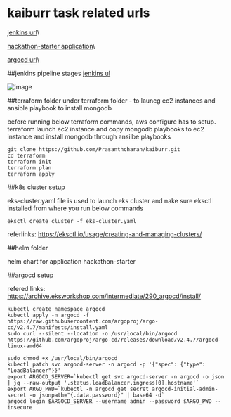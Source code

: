 # kaiburr task related urls
[jenkins url](http://18.206.225.123:8080/)\

[hackathon-starter application](http://a4ae8868c0af54f27b54fa7ad54d3a23-1069947587.us-east-1.elb.amazonaws.com:8080/)\

[argocd url](https://a9d4ff07fa1d548ed942938465f30564-152749685.us-east-1.elb.amazonaws.com)\


##jenkins pipeline stages 
[jenkins ul](http://18.206.225.123:8080/job/devops-multibranch/)
 
![image](https://user-images.githubusercontent.com/87360254/229893905-56b416d0-9b7a-40fa-8fe2-b8de9e8930d2.png)

##terraform folder
under terraform folder - to launcg ec2 instances and ansible playbook to install mongodb 

before running below terraform commands, aws configure has to setup. terraform launch ec2 instance and copy mongodb playbooks to ec2 instance and install mongodb through ansilbe playbooks
```shell
git clone https://github.com/Prasanthcharan/kaiburr.git
cd terraform
terraform init
terraform plan
terraform apply
```

##k8s cluster setup

eks-cluster.yaml file is used to launch eks cluster and nake sure eksctl installed from where you run below commands

```shell
eksctl create cluster -f eks-cluster.yaml
```
referlinks:
https://eksctl.io/usage/creating-and-managing-clusters/

##helm folder

helm chart for application hackathon-starter

##argocd setup

refered links: https://archive.eksworkshop.com/intermediate/290_argocd/install/


```shell
kubectl create namespace argocd
kubectl apply -n argocd -f https://raw.githubusercontent.com/argoproj/argo-cd/v2.4.7/manifests/install.yaml
sudo curl --silent --location -o /usr/local/bin/argocd https://github.com/argoproj/argo-cd/releases/download/v2.4.7/argocd-linux-amd64

sudo chmod +x /usr/local/bin/argocd
kubectl patch svc argocd-server -n argocd -p '{"spec": {"type": "LoadBalancer"}}'
export ARGOCD_SERVER=`kubectl get svc argocd-server -n argocd -o json | jq --raw-output '.status.loadBalancer.ingress[0].hostname'`
export ARGO_PWD=`kubectl -n argocd get secret argocd-initial-admin-secret -o jsonpath="{.data.password}" | base64 -d`
argocd login $ARGOCD_SERVER --username admin --password $ARGO_PWD --insecure
```



